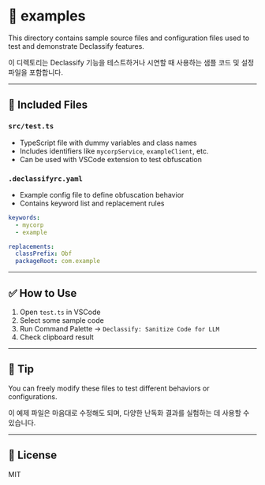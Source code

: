 # 📁 examples

This directory contains sample source files and configuration files used to test and demonstrate Declassify features.

이 디렉토리는 Declassify 기능을 테스트하거나 시연할 때 사용하는 샘플 코드 및 설정 파일을 포함합니다.

---

## 📄 Included Files

### `src/test.ts`
- TypeScript file with dummy variables and class names
- Includes identifiers like `mycorpService`, `exampleClient`, etc.
- Can be used with VSCode extension to test obfuscation

### `.declassifyrc.yaml`
- Example config file to define obfuscation behavior
- Contains keyword list and replacement rules

```yaml
keywords:
  - mycorp
  - example

replacements:
  classPrefix: Obf
  packageRoot: com.example
```

---

## ✅ How to Use

1. Open `test.ts` in VSCode
2. Select some sample code
3. Run Command Palette → `Declassify: Sanitize Code for LLM`
4. Check clipboard result

---

## 🧪 Tip
You can freely modify these files to test different behaviors or configurations.

이 예제 파일은 마음대로 수정해도 되며, 다양한 난독화 결과를 실험하는 데 사용할 수 있습니다.

---

## 📜 License

MIT
